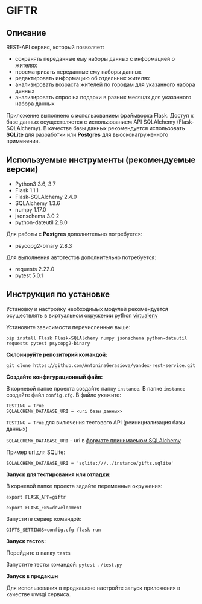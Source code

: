 # GIFTR

## Описание
REST-API сервис, который позволяет:
* сохранять переданные ему наборы данных с информацией о жителях 
* просматривать переданные ему наборы данных
* редактировать информацию об отдельных жителях
* анализировать возраста жителей по городам для указанного набора данных
* анализировать спрос на подарки в разных месяцах для указанного набора данных

Приложение выполнено с использованием фрэймворка Flask. 
Доступ к базе данных осуществляется с использованием API SQLAlchemy (Flask-SQLAlchemy). 
В качестве базы данных рекомендуется использовать **SQLite** для разработки или **Postgres** 
для высоконагруженного применения.

## Используемые инструменты (рекомендуемые версии)
* Python3 3.6, 3.7
* Flask 1.1.1
* Flask-SQLAlchemy 2.4.0
* SQLAlchemy 1.3.6
* numpy 1.17.0
* jsonschema 3.0.2
* python-dateutil 2.8.0

Для работы с **Postgres** дополнительно потребуется:
* psycopg2-binary 2.8.3

Для выполнения автотестов дополнительно потребуется: 
* requests  2.22.0
* pytest    5.0.1


## Инструкция по установке
Установку и настройку необходимых модулей рекомендуется осуществлять в виртуальном окружении python 
[virtualenv](https://virtualenv.pypa.io/en/latest/userguide/#usage)

Установите зависимости перечисленные выше:

`pip install Flask Flask-SQLAlchemy numpy jsonschema python-dateutil requests pytest psycopg2-binary`

**Склонируйте репозиторий командой:**

`git clone https://github.com/AntoninaGerasiova/yandex-rest-service.git`

**Создайте конфигурационный файл:**

В корневой папке проекта создайте папку `instance`. В папке `instance` создайте файл `config.cfg`. 
В файле укажите:

```
TESTING = True
SQLALCHEMY_DATABASE_URI = <uri базы данных>
```

`TESTING = True` для включения тестового API (реинициализация базы данных)

`SQLALCHEMY_DATABASE_URI` - uri в [формате принимаемом SQLAlchemy](https://docs.sqlalchemy.org/en/13/core/engines.html#database-urls)

Пример uri для SQLite:

`SQLALCHEMY_DATABASE_URI = 'sqlite:///../instance/gifts.sqlite'`

**Запуск для тестирования или отладки:**

В корневой папке проекта задайте переменные окружения:

`export FLASK_APP=giftr`

`export FLASK_ENV=development`

Запустите сервер командой:

`GIFTS_SETTINGS=config.cfg flask run`

**Запуск тестов:**

Перейдите в папку `tests`

Запустите тесты командой:
`pytest ./test.py`

**Запуск в продакшн**

Для использования в продкашене настройте запуск приложения в качестве uwsgi сервиса.
